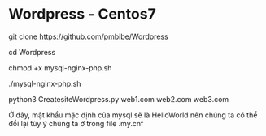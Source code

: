 # Wordpress - Centos7

git clone https://github.com/pmbibe/Wordpress

cd Wordpress

chmod +x mysql-nginx-php.sh

./mysql-nginx-php.sh

python3 CreatesiteWordpress.py web1.com web2.com web3.com

Ở đây, mật khẩu mặc định của mysql sẽ là HelloWorld nên chúng ta có thể đổi lại tùy ý chúng ta ở trong file .my.cnf
